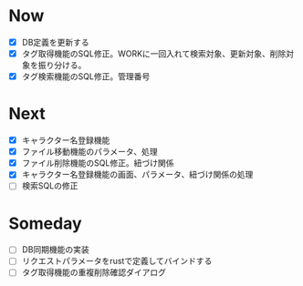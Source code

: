 # Now
- [x] DB定義を更新する
- [x] タグ取得機能のSQL修正。WORKに一回入れて検索対象、更新対象、削除対象を振り分ける。
- [x] タグ検索機能のSQL修正。管理番号

# Next
- [x] キャラクター名登録機能
- [x] ファイル移動機能のパラメータ、処理
- [x] ファイル削除機能のSQL修正。紐づけ関係
- [x] キャラクター名登録機能の画面、パラメータ、紐づけ関係の処理
- [ ] 検索SQLの修正

# Someday
- [ ] DB同期機能の実装
- [ ] リクエストパラメータをrustで定義してバインドする
- [ ] タグ取得機能の重複削除確認ダイアログ
